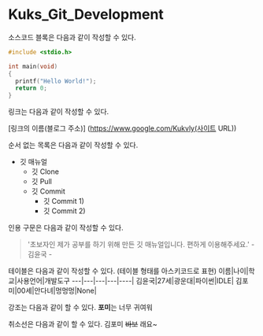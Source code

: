 # Kuks_Git_Development

소스코드 블록은 다음과 같이 작성할 수 있다.

```c (언어명)
#include <stdio.h>

int main(void)
{
  printf("Hello World!");
  return 0;
}
```

링크는 다음과 같이 작성할 수 있다.

[링크의 이름(블로그 주소)] (https://www.google.com/Kukvly(사이트 URL))

순서 없는 목록은 다음과 같이 작성할 수 있다.
* 깃 매뉴얼
  * 깃 Clone
  * 깃 Pull
  * 깃 Commit
    * 깃 Commit 1)
    * 깃 Commit 2)
   
인용 구문은 다음과 같이 작성할 수 있다.
> '초보자인 제가 공부를 하기 위해 만든 깃 매뉴얼입니다. 편하게 이용해주세요.' - 김윤국 -

테이블은 다음과 같이 작성할 수 있다. (테이블 형태를 아스키코드로 표현)
이름|나이|학교|사용언어|개발도구
---|---|---|---|----|
김윤국|27세|광운대|파이썬|IDLE|
김포미|00세|안다녀|멍멍멍|None|

강조는 다음과 같이 할 수 있다.
**포미**는 너무 귀여워

취소선은 다음과 같이 할 수 있다.
김포미 ~~바보~~ 래요~
